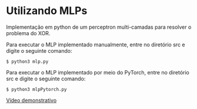 # Utilizando MLPs

Implementação em python de um perceptron multi-camadas para resolver o problema do XOR.

Para executar o MLP implementado manualmente, entre no diretório src e digite o seguinte comando:

`$ python3 mlp.py`

Para executar o MLP implementado por meio do PyTorch, entre no diretório src e digite o seguinte comando:

`$ python3 mlpPytorch.py`

[Vídeo demonstrativo](https://drive.google.com/file/d/1OE4lNd6u-ivXOWjJdigSRQF6GQnBLL4F/view?usp=sharing)
